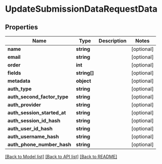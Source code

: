 # UpdateSubmissionDataRequestData

## Properties
Name | Type | Description | Notes
------------ | ------------- | ------------- | -------------
**name** | **string** |  | [optional] 
**email** | **string** |  | [optional] 
**order** | **int** |  | [optional] 
**fields** | **string[]** |  | [optional] 
**metadata** | **object** |  | [optional] 
**auth_type** | **string** |  | [optional] 
**auth_second_factor_type** | **string** |  | [optional] 
**auth_provider** | **string** |  | [optional] 
**auth_session_started_at** | **string** |  | [optional] 
**auth_session_id_hash** | **string** |  | [optional] 
**auth_user_id_hash** | **string** |  | [optional] 
**auth_username_hash** | **string** |  | [optional] 
**auth_phone_number_hash** | **string** |  | [optional] 

[[Back to Model list]](../README.md#documentation-for-models) [[Back to API list]](../README.md#documentation-for-api-endpoints) [[Back to README]](../README.md)


